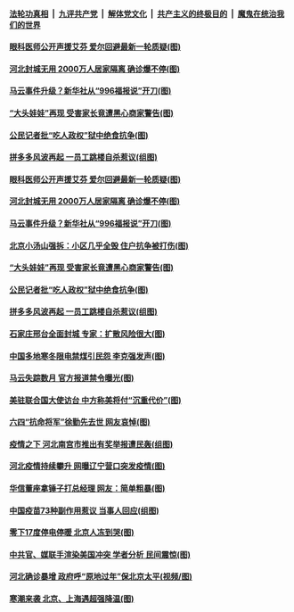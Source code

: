 

####  [法轮功真相](../../../../basic/blob/master/README.md?t=01110102) &nbsp;|&nbsp; [九评共产党](../../../../9ping.md/blob/master/README.md?t=01110102) &nbsp;|&nbsp; [解体党文化](../../../../jtdwh.md/blob/master/README.md?t=01110102)  &nbsp;|&nbsp; [共产主义的终极目的](../../../../gczydzjmd.md/blob/master/README.md?t=01110102) &nbsp;|&nbsp; [魔鬼在统治我们的世界](../../../../mgztzwmdsj.md/blob/master/README.md?t=01110102) 

#### [眼科医师公开声援艾芬 爱尔回避最新一轮质疑(图)](../pages/p1/958626.md?t=01110102) 

#### [河北封城无用 2000万人居家隔离 确诊爆不停(图)](../pages/p1/958623.md?t=01110102) 

#### [马云事件升级？新华社从“996福报说”开刀(图)](../pages/p1/958586.md?t=01110102) 

#### [“大头娃娃”再现 受害家长竟遭黑心商家警告(图)](../pages/p1/958589.md?t=01110102) 

#### [公民记者批“吃人政权”狱中绝食抗争(图)](../pages/p1/958584.md?t=01110102) 

#### [拼多多风波再起 一员工跳楼自杀惹议(组图)](../pages/p1/958569.md?t=01110102) 

#### [眼科医师公开声援艾芬 爱尔回避最新一轮质疑(图)](../pages/p1/958626.md?t=01110102) 

#### [河北封城无用 2000万人居家隔离 确诊爆不停(图)](../pages/p1/958623.md?t=01110102) 

#### [马云事件升级？新华社从“996福报说”开刀(图)](../pages/p1/958586.md?t=01110102) 

#### [北京小汤山强拆：小区几乎全毁 住户抗争被打伤(图)](../pages/p1/958612.md?t=01110102) 

#### [“大头娃娃”再现 受害家长竟遭黑心商家警告(图)](../pages/p1/958589.md?t=01110102) 

#### [公民记者批“吃人政权”狱中绝食抗争(图)](../pages/p1/958584.md?t=01110102) 

#### [拼多多风波再起 一员工跳楼自杀惹议(组图)](../pages/p1/958569.md?t=01110102) 

#### [石家庄邢台全面封城 专家：扩散风险很大(图)](../pages/p1/958543.md?t=01110102) 

#### [中国多地寒冬限电禁煤引民怨 李克强发声(图)](../pages/p1/958528.md?t=01110102) 

#### [马云失踪数月 官方报道禁令曝光(图)](../pages/p1/958523.md?t=01110102) 

#### [美驻联合国大使访台 中方称美将付“沉重代价”(图)](../pages/p1/958463.md?t=01110102) 

#### [六四“抗命将军”徐勤先去世 网友哀悼(图)](../pages/p1/958487.md?t=01110102) 

#### [疫情之下 河北南宫市推出有奖举报遭民轰(组图)](../pages/p1/958472.md?t=01110102) 

#### [河北疫情持续攀升 网曝辽宁营口突发疫情(图)](../pages/p1/958437.md?t=01110102) 

#### [华信董座拿锤子打总经理 网友：简单粗暴(图)](../pages/p1/958446.md?t=01110102) 

#### [中国疫苗73种副作用惹议 当事人回应(组图)](../pages/p1/958418.md?t=01110102) 

#### [零下17度停电停暖 北京人冻到哭(图)](../pages/p1/958423.md?t=01110102) 

#### [中共官、媒联手渲染美国冲突 学者分析 民间震惊(图)](../pages/p1/958397.md?t=01110102) 

#### [河北确诊暴增 政府呼“原地过年”保北京太平(视频/图)](../pages/p1/958376.md?t=01110102) 

#### [寒潮来袭 北京、上海遇超强降温(图)](../pages/p1/958341.md?t=01110102) 


